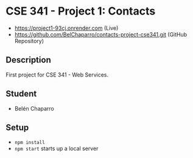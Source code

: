 # CSE 341 - Project 1: Contacts

- https://project1-93cj.onrender.com (Live)
- https://github.com/BelChaparro/contacts-project-cse341.git (GitHub Repository)

## Description

First project for CSE 341 - Web Services.

## Student

- Belén Chaparro

## Setup

- `npm install`
- `npm start` starts up a local server